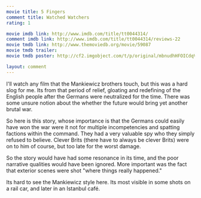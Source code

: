 ```yaml
---
movie title: 5 Fingers
comment title: Watched Watchers
rating: 1

movie imdb link: http://www.imdb.com/title/tt0044314/
comment imdb link: http://www.imdb.com/title/tt0044314/reviews-22
movie tmdb link: http://www.themoviedb.org/movie/59087
movie tmdb trailer: 
movie tmdb poster: http://cf2.imgobject.com/t/p/original/mbnudhHFOICdqVp3DIMETQJpWzq.jpg

layout: comment
---
```


I'll watch any film that the Mankiewicz brothers touch, but this was a hard slog for me. Its from that period of relief, gloating and redefining of the English people after the Germans were neutralized for the time. There was some unsure notion about the whether the future would bring yet another brutal war.

So here is this story, whose importance is that the Germans could easily have won the war were it not for multiple incompetencies and spatting factions within the command. They had a very valuable spy who they simply refused to believe. Clever Brits (there have to always be clever Brits) were on to him of course, but too late for the worst damage.

So the story would have had some resonance in its time, and the poor narrative qualities would have been ignored. More important was the fact that exterior scenes were shot "where things really happened."

Its hard to see the Mankiewicz style here. Its most visible in some shots on a rail car, and later in an Istanbul café.
